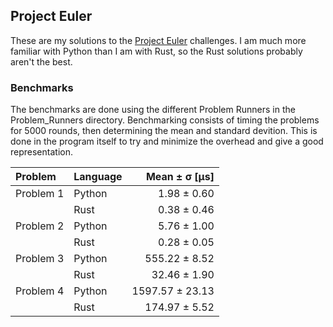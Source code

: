 ## Project Euler

These are my solutions to the [Project Euler](projecteuler.net) challenges. I am much more familiar with Python than I am with Rust, so the Rust solutions probably aren't the best.

### Benchmarks

The benchmarks are done using the different Problem Runners in the Problem\_Runners directory. Benchmarking consists of timing the problems for 5000 rounds, then determining the mean and standard devition. This is done in the program itself to try and minimize the overhead and give a good representation.

| Problem | Language | Mean ± σ [µs] |
|:---|:---|---:|
| Problem 1 | Python | 1.98 ± 0.60 |
| | Rust | 0.38 ± 0.46 |
| Problem 2 | Python | 5.76 ± 1.00 |
| | Rust | 0.28 ± 0.05 |
| Problem 3 | Python |  555.22 ± 8.52|
| | Rust | 32.46 ± 1.90 |
| Problem 4 | Python | 1597.57 ± 23.13 |
| | Rust | 174.97 ± 5.52 |
